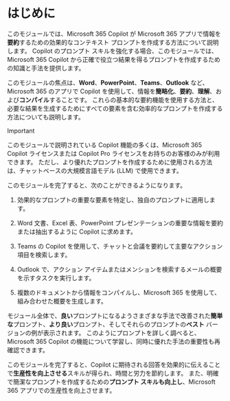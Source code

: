 # はじめに

このモジュールでは、Microsoft 365 Copilot が Microsoft 365 アプリで情報を**要約**するための効果的なコンテキスト プロンプトを作成する方法について説明します。 Copilot のプロンプト スキルを強化する場合、このモジュールでは、Microsoft 365 Copilot から正確で役立つ結果を得るプロンプトを作成するための知識と手法を提供します。

このモジュールの焦点は、**Word**、**PowerPoint**、**Teams**、**Outlook** など、Microsoft 365 のアプリで Copilot を使用して、情報を**簡略化**、**要約**、**理解**、および**コンパイル**することです。 これらの基本的な要約機能を使用する方法と、必要な結果を生成するためにすべての要素を含む効率的なプロンプトを作成する方法についても説明します。

> [!IMPORTANT]
> このモジュールで説明されている Copilot 機能の多くは、Microsoft 365 Copilot ライセンスまたは Copilot Pro ライセンスをお持ちのお客様のみが利用できます。 ただし、より優れたプロンプトを作成するために使用される方法は、チャットベースの大規模言語モデル (LLM) で使用できます。

このモジュールを完了すると、次のことができるようになります。

1. 効果的なプロンプトの重要な要素を特定し、独自のプロンプトに適用します。

1. Word 文書、Excel 表、PowerPoint プレゼンテーションの重要な情報を要約または抽出するように Copilot に求めます。

1. Teams の Copilot を使用して、チャットと会議を要約して主要なアクション項目を検索します。

1. Outlook で、アクション アイテムまたはメンションを検索するメールの概要を示すタスクを実行します。

1. 複数のドキュメントから情報をコンパイルし、Microsoft 365 を使用して、組み合わせた概要を生成します。

モジュール全体で、**良い**プロンプトになるようさまざまな手法で改善された**簡単な**プロンプト、**より良い**プロンプト、そしてそれらのプロンプトの**ベスト** バージョンの例が表示されます。 このようにプロンプトを詳しく調べると、Microsoft 365 Copilot の機能について学習し、同時に優れた手法の重要性も再確認できます。

このモジュールを完了すると、Copilot に期待される回答を効果的に伝えることで**生産性を向上させる**スキルが得られ、時間と労力を節約します。 また、明確で簡潔なプロンプトを作成するための**プロンプト スキルも向上し**、Microsoft 365 アプリでの生産性を向上させます。
